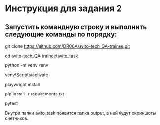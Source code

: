 # Инструкция для задания 2

## Запустить командную строку и выполнить следующие команды по порядку:

git clone https://github.com/DR06A/avito-tech_QA-trainee.git

cd avito-tech_QA-trainee\avito_task

python -m venv venv

venv\Scripts\activate

playwright install

pip install -r requirements.txt

pytest

Внутри папки avito_task появится папка output, в ней будут скриншоты счетчиков.
